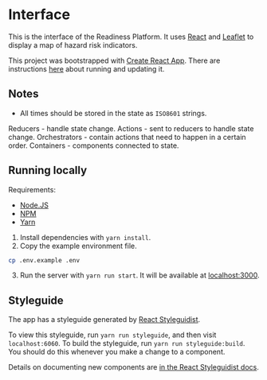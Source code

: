 # Interface

This is the interface of the Readiness Platform. It uses [React](https://reactjs.org/) and [Leaflet](http://leafletjs.com/) to display a map of hazard risk indicators.

This project was bootstrapped with [Create React App](https://github.com/facebookincubator/create-react-app). There are instructions [here](https://github.com/facebook/create-react-app/blob/master/packages/react-scripts/template/README.md) about running and updating it.


## Notes

- All times should be stored in the state as `ISO8601` strings.

Reducers - handle state change.
Actions - sent to reducers to handle state change.
Orchestrators - contain actions that need to happen in a certain order.
Containers - components connected to state.

## Running locally

Requirements:

- [Node.JS](https://nodejs.org/en/)
- [NPM](https://www.npmjs.com/)
- [Yarn](https://yarnpkg.com/en/)


1. Install dependencies with `yarn install`.
2. Copy the example environment file.
```sh
cp .env.example .env
```
3. Run the server with `yarn run start`. It will be available at [localhost:3000](localhost:3000).

## Styleguide

The app has a styleguide generated by [React Styleguidist](https://react-styleguidist.js.org/).

To view this styleguide, run `yarn run styleguide`, and then visit `localhost:6060`.
To build the styleguide, run `yarn run styleguide:build`. You should do this whenever you make a change to a component.

Details on documenting new components are [in the React Styleguidist docs](https://react-styleguidist.js.org/docs/documenting.html).
